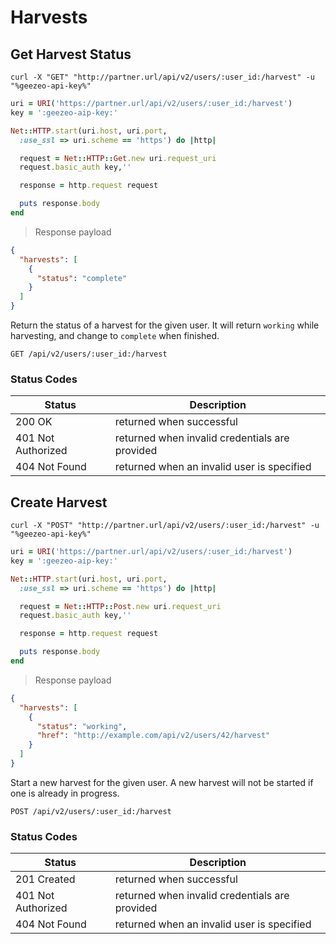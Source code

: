 # Harvests

## Get Harvest Status

```shell
curl -X "GET" "http://partner.url/api/v2/users/:user_id:/harvest" -u "%geezeo-api-key%"
```

```ruby
uri = URI('https://partner.url/api/v2/users/:user_id:/harvest')
key = ':geezeo-aip-key:'

Net::HTTP.start(uri.host, uri.port,
  :use_ssl => uri.scheme == 'https') do |http|

  request = Net::HTTP::Get.new uri.request_uri
  request.basic_auth key,''

  response = http.request request

  puts response.body
end
```

> Response payload

```json
{
  "harvests": [
    {
      "status": "complete"
    }
  ]
}
```

Return the status of a harvest for the given user. It will return `working`
while harvesting, and change to `complete` when finished.

`GET /api/v2/users/:user_id:/harvest`

### Status Codes

| Status | Description |
|--------|-------------|
| 200 OK | returned when successful |
| 401 Not Authorized | returned when invalid credentials are provided |
| 404 Not Found | returned when an invalid user is specified |


## Create Harvest

```shell
curl -X "POST" "http://partner.url/api/v2/users/:user_id:/harvest" -u "%geezeo-api-key%"
```

```ruby
uri = URI('https://partner.url/api/v2/users/:user_id:/harvest')
key = ':geezeo-aip-key:'

Net::HTTP.start(uri.host, uri.port,
  :use_ssl => uri.scheme == 'https') do |http|

  request = Net::HTTP::Post.new uri.request_uri
  request.basic_auth key,''

  response = http.request request

  puts response.body
end
```

> Response payload

```json
{
  "harvests": [
    {
      "status": "working",
      "href": "http://example.com/api/v2/users/42/harvest"
    }
  ]
}
```

Start a new harvest for the given user. A new harvest will not be started if
one is already in progress.

`POST /api/v2/users/:user_id:/harvest`


### Status Codes

| Status | Description |
|--------|-------------|
| 201 Created | returned when successful |
| 401 Not Authorized | returned when invalid credentials are provided |
| 404 Not Found | returned when an invalid user is specified |

